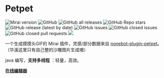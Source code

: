 # Petpet

![Mirai version](https://img.shields.io/badge/Mirai-2.11.0-ff69b4)
![GitHub](https://img.shields.io/github/license/dituon/petpet)
![GitHub all releases](https://img.shields.io/github/downloads/dituon/petpet/total)
![GitHub Repo stars](https://img.shields.io/github/stars/dituon/petpet)
![GitHub release (latest by date)](https://img.shields.io/github/v/release/dituon/petpet)
![GitHub issues](https://img.shields.io/github/issues/dituon/petpet)
![GitHub closed issues](https://img.shields.io/github/issues-closed/dituon/petpet)
![GitHub closed pull requests](https://img.shields.io/github/issues-pr-closed/dituon/petpet)
[![](https://jitpack.io/v/Dituon/petpet.svg)](https://jitpack.io/#Dituon/petpet)

一个生成摸摸头GIF的 Mirai 插件，灵感/部分数据来自 [nonebot-plugin-petpet](https://github.com/noneplugin/nonebot-plugin-petpet)。
（华溪这里只有自己整的沙雕图片生成嗷）

java 编写，**支持多线程** ：轻量，高效。

**[在线编辑器](https://dituon.github.io/petpet/editor)**
